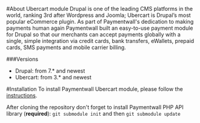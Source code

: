 #About Ubercart module
Drupal is one of the leading CMS platforms in the world, ranking 3rd after Wordpress and Joomla; Ubercart is Drupal’s most popular eCommerce plugin. As part of Paymentwall's dedication to making payments human again Paymentwall built an easy-to-use payment module for Drupal so that our merchants can accept payments globally with a single, simple integration via credit cards, bank transfers, eWallets, prepaid cards, SMS payments and mobile carrier billing.

###Versions
* Drupal: from 7.* and newest
* Ubercart: from 3.* and newest

#Installation
To install Paymentwall Ubercart module, please follow the [instructions](https://www.paymentwall.com/en/documentation/Ubercart/831).

After cloning the repository don't forget to install Paymentwall PHP API library (**required**):
`git submodule init` and then `git submodule update`
